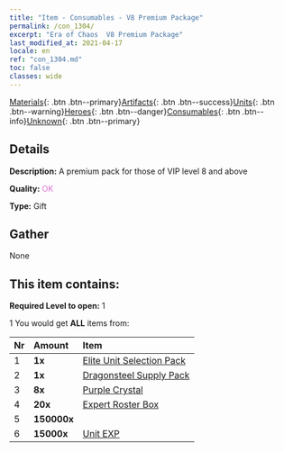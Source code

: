 ```yaml
---
title: "Item - Consumables - V8 Premium Package"
permalink: /con_1304/
excerpt: "Era of Chaos  V8 Premium Package"
last_modified_at: 2021-04-17
locale: en
ref: "con_1304.md"
toc: false
classes: wide
---
```

 [Materials](/Items/){: .btn .btn--primary}[Artifacts](/Items/Artifacts/){: .btn .btn--success}[Units](/Items/Units/){: .btn .btn--warning}[Heroes](/Items/Heroes/){: .btn .btn--danger}[Consumables](/Items/Consumables/){: .btn .btn--info}[Unknown](/Items/Unknown/){: .btn .btn--primary}

## Details
 **Description:** A premium pack for those of VIP level 8 and above

 **Quality:** <span style="color: #DA70D6">OK</span>

 **Type:** Gift

## Gather

  None

## This item contains:

 **Required Level to open:** 1

 1 You would get **ALL** items  from:

  | Nr | Amount |     Item    |
  |:---|:-------|:------------|
  | 1 |  **1x** | [Elite Unit Selection Pack](/Items/con_1318/) |  | 
  | 2 |  **1x** | [Dragonsteel Supply Pack](/Items/con_1316/) |  | 
  | 3 |  **8x** | [Purple Crystal](/Items/con_720/) |  | 
  | 4 |  **20x** | [Expert Roster Box](/Items/con_776/) |  | 
  | 5 |  **150000x** | <i class="fas fa-coins"/> |  | 
  | 6 |  **15000x** | [Unit EXP](/Items/con_902/) |  | 
